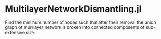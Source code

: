 # MultilayerNetworkDismantling.jl
Find the minimum number of nodes such that after their removal the union graph of multilayer network is broken into connected components of sub-extensive size.
